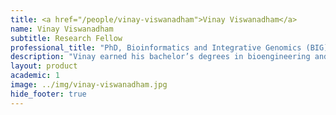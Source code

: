 ```yaml
---
title: <a href="/people/vinay-viswanadham">Vinay Viswanadham</a>
name: Vinay Viswanadham
subtitle: Research Fellow
professional_title: "PhD, Bioinformatics and Integrative Genomics (BIG)"  # Joined professional titles
description: "Vinay earned his bachelor’s degrees in bioengineering and in molecular and cell biology at UC Berkeley, where he conducted research in tissue engineering and synthetic and systems biology. He obtained his master’s degree in immunology at Harvard Medical School, completing his thesis under the supervision of Shiv Pillai, MD, PhD. For his thesis research, Vinay utilized computational techniques to dissect epigenetic mechanisms driving immature B-cell differentiation, and he has extended such methods to answer broader questions about B- and T-cell subset formation."
layout: product
academic: 1
image: ../img/vinay-viswanadham.jpg
hide_footer: true
---
```

